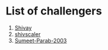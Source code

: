 # List of challengers
1. [Shivay](https://github.com/shivaylamba)
2. [shivscaler](http://github.com/shivscaler)
3. [Sumeet-Parab-2003](https://github.com/Sumeet-Parab-2003)